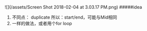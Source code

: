 ![](/assets/Screen Shot 2018-02-04 at 3.03.17 PM.png)
#####idea
1. 不同点： duplicate
    所以：start/end，可能与Mid相同
2. 一样的做法，或者用个for loop